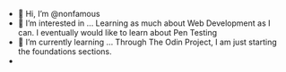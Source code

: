 - 👋 Hi, I’m @nonfamous
- 👀 I’m interested in ... Learning as much about Web Development as I can. I eventually would like to learn about Pen Testing
- 🌱 I’m currently learning ... Through The Odin Project, I am just starting the foundations sections.
- 

<!---
nonfamous/nonfamous is a ✨ special ✨ repository because its `README.md` (this file) appears on your GitHub profile.
You can click the Preview link to take a look at your changes.
--->
